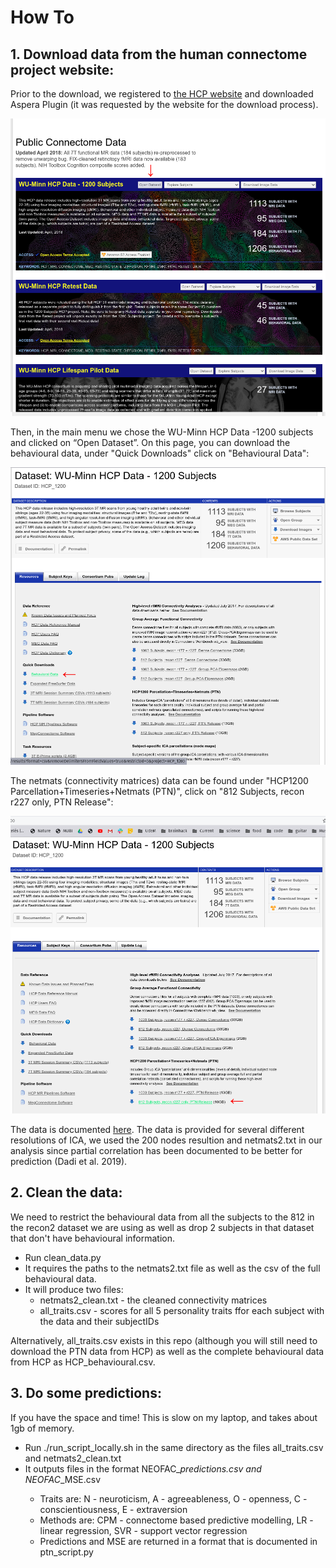 # How To
## 1. Download data from the human connectome project website:

Prior to the download, we registered to [the HCP website](https://db.humanconnectome.org/)
and downloaded Aspera Plugin (it was requested by the website for the download process).

![Home screen](home_screen.png)

Then, in the main menu we chose the WU-Minn HCP Data -1200 subjects and clicked on “Open Dataset”. On this page, you can download the behavioural data, under "Quick Downloads" click on "Behavioural Data":

![Behavioral data](behavioural_data.png)

The netmats (connectivity matrices) data can be found under "HCP1200 Parcellation+Timeseries+Netmats (PTN)", click on "812 Subjects, recon r227 only, PTN Release":

![PTN data](PTN.png)

The data is documented [here](https://www.humanconnectome.org/storage/app/media/documentation/s1200/HCP1200-DenseConnectome+PTN+Appendix-July2017.pdf). The data is provided for several different resolutions of ICA, we used the 200 nodes resultion and netmats2.txt in our analysis since partial correlation has been documented to be better for prediction (Dadi et al. 2019).

## 2. Clean the data:
We need to restrict the behavioural data from all the subjects to the 812 in the recon2 dataset we are using as well as drop 2 subjects in that dataset that don't have behavioural information.
* Run clean_data.py
* It requires the paths to the netmats2.txt file as well as the csv of the full behavioural data.
* It will produce two files:
  * netmats2_clean.txt - the cleaned connectivity matrices
  * all_traits.csv - scores for all 5 personality traits ffor each subject with the data and their subjectIDs
  
Alternatively, all_traits.csv exists in this repo (although you will still need to download the PTN data from HCP) as well as the complete behavioural data from HCP as HCP_behavioural.csv.

## 3. Do some predictions:
If you have the space and time! This is slow on my laptop, and takes about 1gb of memory.
* Run ./run_script_locally.sh in the same directory as the files all_traits.csv and netmats2_clean.txt
* It outputs files in the format NEOFAC_<trait>_<method>_predictions.csv and NEOFAC_<trait>_<method>_MSE.csv
  * Traits are: N - neuroticism, A - agreeableness, O - openness, C - conscientiousness, E - extraversion
  * Methods are: CPM - connectome based predictive modelling, LR - linear regression, SVR - support vector regression
  * Predictions and MSE are returned in a format that is documented in ptn_script.py


